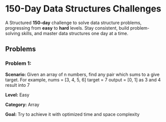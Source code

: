 # 150-Day Data Structures Challenges

A Structured **150-day** challenge to solve data structure problems, progressing from **easy** to **hard** levels. Stay consistent, build problem-solving skills, and master data structures one day at a time.

## Problems

### Problem 1:
**Scenario:**
Given an array of n numbers, find any pair which sums to a give target. 
For example,
nums = [3, 4, 5, 6]
target = 7
output = [0, 1] as 3 and 4 result into 7

**Level:**
Easy

**Category:**
Array

**Goal:**
Try to achieve it with optimized time and space complexity